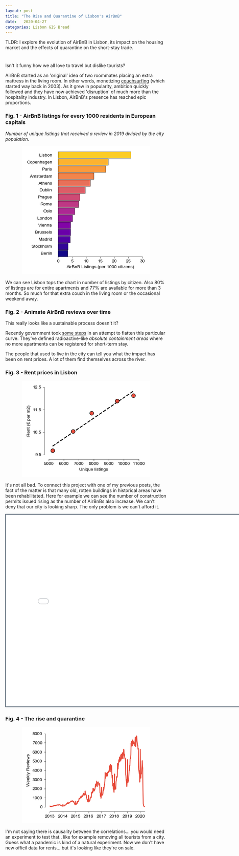 ```yaml
---
layout: post
title: "The Rise and Quarantine of Lisbon's AirBnB"
date:   2020-04-27
categories: Lisbon GIS Bread
---
```

TLDR: I explore the evolution of AirBnB in Lisbon, its impact on the housing market and the effects of quarantine on the short-stay trade.

<h1 id="posts-label"></h1>

Isn't it funny how we all love to travel but dislike tourists? 

AirBnB started as an 'original' idea of two roommates placing an extra mattress in the living room. In other words, monetizing [couchsurfing](https://www.couchsurfing.com/) (which started way back in 2003). As it grew in popularity, ambition quickly followed and they have now achieved 'disruption' of much more than the hospitality industry. In Lisbon, AirBnB's presence has reached epic proportions.

### Fig. 1 - AirBnB listings for every 1000 residents in European capitals

*Number of unique listings that received a review in 2019 divided by the city population.*

<p align="center">
  <img src="/assets/posts/tourism/listings_by_city.png" />
</p>
We can see Lisbon tops the chart in number of listings by citizen. Also 80% of listings are for entire apartments and 77% are available for more than 3 months. So much for that extra couch in the living room or the occasional weekend away. 



### Fig. 2 - Animate AirBnB reviews over time



This really looks like a sustainable process doesn't it?

Recently government took [some steps](https://eco.sapo.pt/2019/10/23/lisboa-trava-novos-alojamentos-locais-na-baixa-avenida-da-liberdade-e-almirante-reis/) in an attempt to flatten this particular curve. They've defined radioactive-like *absolute containment areas* where no more apartments can be registered for short-term stay.

The people that used to live in the city can tell you what the impact has been on rent prices. A lot of them find themselves across the river. 



### Fig. 3 - Rent prices in Lisbon

<p align="center">
  <img src="/assets/posts/tourism/linregress.png" />
</p>



It's not all bad. To connect this project with one of my previous posts, the fact of the matter is that many old, rotten buildings in historical areas have been rehabilitated. Here for example we can see the number of construction permits issued rising as the number of AirBnBs also increase. We can't deny that our city is looking sharp. The only problem is we can't afford it.



<iframe src="kepler-map.html" style="border:2px #2c3e50 solid;" name="map" scrolling="no" frameborder="1" marginheight="0px" marginwidth="0px" height="600px" width="800px" allowfullscreen></iframe>



### Fig. 4 - The rise and quarantine

<p align="center">
  <img src="/assets/posts/tourism/weekly_reviews.png" />
</p>
I'm not saying there is causality between the correlations... you would need an experiment to test that.. like for example removing all tourists from a city. Guess what a pandemic is kind of a natural experiment. Now we don't have new officil data for rents... but it's looking like they're on sale.

